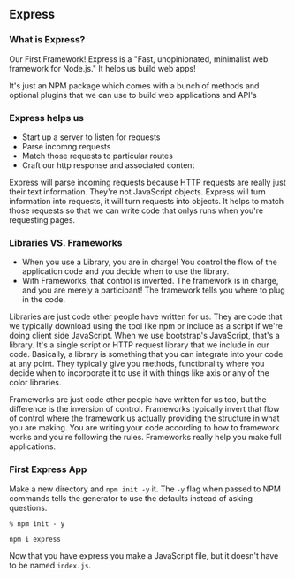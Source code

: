 ## Express

### What is Express?

Our First Framework! Express is a "Fast, unopinionated, minimalist web framework for Node.js." It helps us build web apps!

It's just an NPM package which comes with a bunch of methods and optional plugins that we can use to build web applications and API's

### Express helps us 

- Start up a server to listen for requests
- Parse incomng requests
- Match those requests to particular routes
- Craft our http response and associated content

Express will parse incoming requests because HTTP requests are really just their text information. They're not JavaScript objects. Express will turn information into requests, it will turn requests into objects. It helps to match those requests so that we can write code that onlys runs when you're requesting pages. 

### Libraries VS. Frameworks

- When you use a Library, you are in charge! You control the flow of the application code and you decide when to use the library. 
- With Frameworks, that control is inverted. The framework is in charge, and you are merely a participant! The framework tells you where to plug in the code.

Libraries are just code other people have written for us. They are code that we typically download using the tool like npm or include as a script if we're doing client side JavaScript. When we use bootstrap's JavaScript, that's a library. It's a single script or HTTP request library that we include in our code. Basically, a library is something that you can integrate into your code at any point. They typically give you methods, functionality where you decide when to incorporate it to use it with things like axis or any of the color libraries. 

Frameworks are just code other people have written for us too, but the difference is the inversion of control. Frameworks typically invert that flow of control where the framework us actually providing the structure in what you are making. You are writing your code according to how to framework works and you're following the rules. Frameworks really help you make full applications. 

### First Express App

Make a new directory and `npm init -y` it. The `-y` flag when passed to NPM commands tells the generator to use the defaults instead of asking questions. 

```shell
% npm init - y
```

```shell
npm i express 
```

Now that you have express you make a JavaScript file, but it doesn't have to be named `index.js`.

